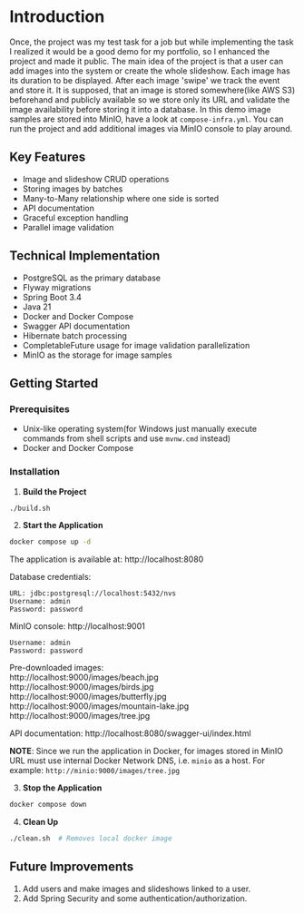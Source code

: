 # Introduction
Once, the project was my test task for a job but while implementing the task I realized it would be a good demo for my portfolio, 
so I enhanced the project and made it public. The main idea of the project is that a user can add images into the system 
or create the whole slideshow. Each image has its duration to be displayed. After each image 'swipe' we track the event 
and store it. It is supposed, that an image is stored somewhere(like AWS S3) beforehand and publicly available 
so we store only its URL and validate the image availability before storing it into a database. In this demo image samples 
are stored into MinIO, have a look at `compose-infra.yml`. You can run the project and add additional images via MinIO 
console to play around.

## Key Features
- Image and slideshow CRUD operations
- Storing images by batches
- Many-to-Many relationship where one side is sorted
- API documentation
- Graceful exception handling
- Parallel image validation

## Technical Implementation
- PostgreSQL as the primary database
- Flyway migrations
- Spring Boot 3.4
- Java 21
- Docker and Docker Compose
- Swagger API documentation
- Hibernate batch processing
- CompletableFuture usage for image validation parallelization
- MinIO as the storage for image samples

## Getting Started

### Prerequisites
- Unix-like operating system(for Windows just manually execute commands from shell scripts and use `mvnw.cmd` instead)
- Docker and Docker Compose

### Installation

1. **Build the Project**
```bash
./build.sh
```

2. **Start the Application**
```bash
docker compose up -d
```

The application is available at: http://localhost:8080

Database credentials:
```
URL: jdbc:postgresql://localhost:5432/nvs
Username: admin
Password: password
```

MinIO console: http://localhost:9001
```
Username: admin
Password: password
```
Pre-downloaded images:<br>
http://localhost:9000/images/beach.jpg<br>
http://localhost:9000/images/birds.jpg<br>
http://localhost:9000/images/butterfly.jpg<br>
http://localhost:9000/images/mountain-lake.jpg<br>
http://localhost:9000/images/tree.jpg

API documentation: http://localhost:8080/swagger-ui/index.html<br>

**NOTE**: Since we run the application in Docker, for images stored in MinIO URL must use internal Docker Network DNS,
i.e. `minio` as a host. For example: `http://minio:9000/images/tree.jpg`

3. **Stop the Application**
```bash
docker compose down
```

4. **Clean Up**
```bash
./clean.sh  # Removes local docker image
```

## Future Improvements
1. Add users and make images and slideshows linked to a user.
2. Add Spring Security and some authentication/authorization.